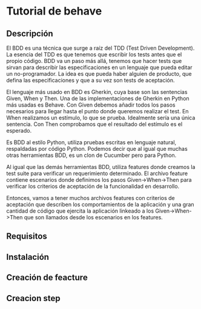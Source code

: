 #  Tutorial de behave

## Descripción

El BDD es una técnica que surge a raíz del TDD (Test Driven Development). La esencia del TDD es que tenemos que escribir los tests antes que el propio código. BDD va un paso más allá, tenemos que hacer tests que sirvan para describir las especificaciones en un lenguaje que pueda editar un no-programador. La idea es que pueda haber alguien de producto, que defina las especificaciones y que a su vez son tests de aceptación.

El lenguaje más usado en BDD es Gherkin, cuya base son las sentencias Given, When y Then. Una de las implementaciones de Gherkin en Python más usadas es Behave. Con Given debemos añadir todos los pasos necesarios para llegar hasta el punto donde queremos realizar el test. En When realizamos un estímulo, lo que se prueba. Idealmente sería una única sentencia. Con Then comprobamos que el resultado del estímulo es el esperado.

Es BDD al estilo Python, utiliza pruebas escritas en lenguaje natural, respaldadas por código Python. Podemos decir que al igual que muchas otras herramientas BDD, es un clon de Cucumber pero para Python.

Al igual que las demás herramientas BDD, utiliza features donde creamos la test suite para verificar un requerimiento determinado. El archivo feature contiene escenarios donde definimos los pasos Given->When->Then para verificar los criterios de aceptación de la funcionalidad en desarrollo.

Entonces, vamos a tener muchos archivos features con criterios de aceptación que describen los comportamientos de la aplicación y una gran cantidad de código que ejercita la aplicación linkeado a los Given->When->Then que son llamados desde los escenarios en los features.

## Requisitos



## Instalación 


## Creación de feacture


## Creacion step
